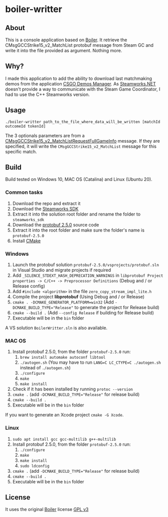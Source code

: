 # boiler-writter

## About

This is a console application based on [Boiler](https://bitbucket.org/ACB/boiler/).
It retrieve the CMsgGCCStrike15_v2_MatchList protobuf message from Steam GC and write it into the file provided as argument.
Nothing more.

## Why?

I made this application to add the ability to download last matchmaking demos from the application [CSGO Demos Manager](https://github.com/akiver/CSGO-Demos-Manager).
As [Steamworks.NET](http://steamworks.github.io/) doesn't provide a way to communicate with the Steam Game Coordinator, I had to use the C++ Steamworks version.

## Usage

```
./boiler-writter path_to_the_file_where_data_will_be_written [matchId outcomeId tokenId]
```

The 3 optionals parameters are from a [CMsgGCCStrike15_v2_MatchListRequestFullGameInfo](https://github.com/SteamDatabase/Protobufs/blob/eeb5c60e9a6bf9f989b86bf77ec3d9e04a1bb8c6/csgo/cstrike15_gcmessages.proto#L823) message. If they are specified, it will write the `CMsgGCCStrike15_v2_MatchList` message for this specific match.

## Build

Build tested on Windows 10, MAC OS (Catalina) and Linux (Ubuntu 20).

### Common tasks

1. Download the repo and extract it
2. Download the [Steamworks SDK](https://partner.steamgames.com/)
3. Extract it into the solution root folder and rename the folder to `steamworks_sdk`
4. Download the [protobuf 2.5.0](https://github.com/google/protobuf/releases/tag/v2.5.0) source code
5. Extract it into the root folder and make sure the folder's name is `protobuf-2.5.0`
6. Install [CMake](https://cmake.org/download/)

### Windows

1. Launch the protobuf solution `protobuf-2.5.0/vsprojects/protobuf.sln` in Visual Studio and migrate projects if required
2. Add `_SILENCE_STDEXT_HASH_DEPRECATION_WARNINGS` in `libprotobuf Project properties -> C/C++ -> Preprocessor Definitions` (Debug and / or Release config)
3. Add `#include <algorithm>` in the file `zero_copy_stream_impl_lite.h`
4. Compile the project **libprotobuf** (Using Debug and / or Release)
5. `cmake . -DCMAKE_GENERATOR_PLATFORM=win32` (Add `-DCMAKE_BUILD_TYPE="Release"` to generate the project for Release build)
6. `cmake --build .` (Add `--config Release` if building for Release build)
7. Executable will be in the `bin` folder

A VS solution `BoilerWritter.sln` is also available.

### MAC OS

1. Install protobuf 2.5.0, from the folder `protobuf-2.5.0` run:
   1. `brew install automake autoconf libtool`
   2. `./autogen.sh` (You may have to run `LANG=C LC_CTYPE=C ./autogen.sh` instead of `./autogen.sh`)
   3. `./configure`
   4. `make`
   5. `make install`
2. Check if it has been installed by running `protoc --version`
3. `cmake .` (add `-DCMAKE_BUILD_TYPE="Release"` for release build)
4. `cmake --build .`
5. Executable will be in the `bin` folder

If you want to generate an Xcode project `cmake -G Xcode`.

### Linux

1. `sudo apt install gcc gcc-multilib g++-multilib`
2. Install protobuf 2.5.0, from the folder `protobuf-2.5.0` run:
   1. `./configure`
   2. `make`
   3. `make install`
   4. `sudo ldconfig`
3. `cmake .` (add `-DCMAKE_BUILD_TYPE="Release"` for release build)
4. `cmake --build .`
5. Executable will be in the `bin` folder

## License

It uses the original [Boiler](https://bitbucket.org/ACB/boiler/) license [GPL v3](https://github.com/akiver/boiler-writter/blob/master/license.txt)
